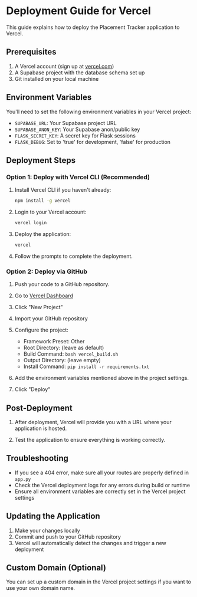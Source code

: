# Deployment Guide for Vercel

This guide explains how to deploy the Placement Tracker application to Vercel.

## Prerequisites

1. A Vercel account (sign up at [vercel.com](https://vercel.com))
2. A Supabase project with the database schema set up
3. Git installed on your local machine

## Environment Variables

You'll need to set the following environment variables in your Vercel project:

- `SUPABASE_URL`: Your Supabase project URL
- `SUPABASE_ANON_KEY`: Your Supabase anon/public key
- `FLASK_SECRET_KEY`: A secret key for Flask sessions
- `FLASK_DEBUG`: Set to 'true' for development, 'false' for production

## Deployment Steps

### Option 1: Deploy with Vercel CLI (Recommended)

1. Install Vercel CLI if you haven't already:
   ```bash
   npm install -g vercel
   ```

2. Login to your Vercel account:
   ```bash
   vercel login
   ```

3. Deploy the application:
   ```bash
   vercel
   ```

4. Follow the prompts to complete the deployment.

### Option 2: Deploy via GitHub

1. Push your code to a GitHub repository.

2. Go to [Vercel Dashboard](https://vercel.com/dashboard)

3. Click "New Project"

4. Import your GitHub repository

5. Configure the project:
   - Framework Preset: Other
   - Root Directory: (leave as default)
   - Build Command: `bash vercel_build.sh`
   - Output Directory: (leave empty)
   - Install Command: `pip install -r requirements.txt`

6. Add the environment variables mentioned above in the project settings.

7. Click "Deploy"

## Post-Deployment

1. After deployment, Vercel will provide you with a URL where your application is hosted.

2. Test the application to ensure everything is working correctly.

## Troubleshooting

- If you see a 404 error, make sure all your routes are properly defined in `app.py`
- Check the Vercel deployment logs for any errors during build or runtime
- Ensure all environment variables are correctly set in the Vercel project settings

## Updating the Application

1. Make your changes locally
2. Commit and push to your GitHub repository
3. Vercel will automatically detect the changes and trigger a new deployment

## Custom Domain (Optional)

You can set up a custom domain in the Vercel project settings if you want to use your own domain name.
